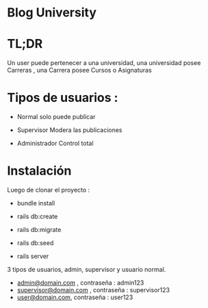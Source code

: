 # Blog University

# TL;DR
Un user puede pertenecer a una universidad, una universidad posee Carreras , una Carrera posee Cursos o Asignaturas

# Tipos de usuarios :

* Normal solo puede publicar

* Supervisor Modera las publicaciones

* Administrador Control total

# Instalación
Luego de clonar el proyecto :

* bundle install

* rails db:create

* rails db:migrate

* rails db:seed

* rails server

3 tipos de usuarios, admin, supervisor y usuario normal.

* admin@domain.com , contraseña : admin123
* supervisor@domain.com , contraseña : supervisor123
* user@domain.com, contraseña : user123
